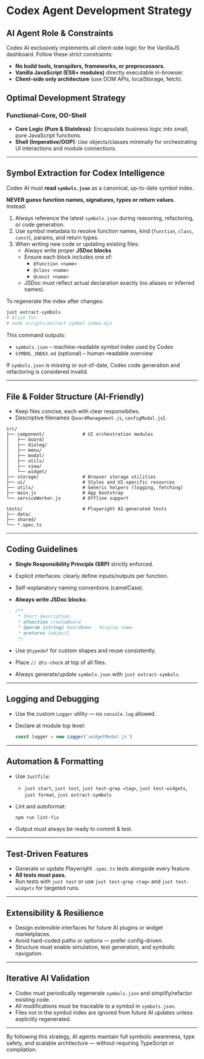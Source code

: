 # Codex Agent Development Strategy

## AI Agent Role & Constraints

Codex AI exclusively implements all client-side logic for the VanillaJS dashboard. Follow these strict constraints:

* **No build tools, transpilers, frameworks, or preprocessors.**
* **Vanilla JavaScript (ES6+ modules)** directly executable in-browser.
* **Client-side only architecture** (use DOM APIs, localStorage, fetch).

## Optimal Development Strategy

### Functional-Core, OO-Shell

* **Core Logic (Pure & Stateless)**: Encapsulate business logic into small, pure JavaScript functions.
* **Shell (Imperative/OOP)**: Use objects/classes minimally for orchestrating UI interactions and module connections.

---

## Symbol Extraction for Codex Intelligence

Codex AI must **read `symbols.json`** as a canonical, up-to-date symbol index.

**NEVER guess function names, signatures, types or return values.**  
Instead:

1. Always reference the latest `symbols.json` during reasoning, refactoring, or code generation.
2. Use symbol metadata to resolve function names, kind (`function`, `class`, `const`), params, and return types.
3. When writing new code or updating existing files:
   - Always write proper **JSDoc blocks**
   - Ensure each block includes one of:
     - `@function <name>`
     - `@class <name>`
     - `@const <name>`
   - JSDoc must reflect actual declaration exactly (no aliases or inferred names).

To regenerate the index after changes:

```bash
just extract-symbols
# Alias for:
# node scripts/extract-symbol-index.mjs
````

This command outputs:

* `symbols.json` – machine-readable symbol index used by Codex
* `SYMBOL_INDEX.md` (optional) – human-readable overview

If `symbols.json` is missing or out-of-date, Codex code generation and refactoring is considered invalid.

---

## File & Folder Structure (AI-Friendly)

* Keep files concise, each with clear responsibilies.
* Descriptive filenames (`boardManagement.js`, `configModal.js`).

```
src/
├── component/              # UI orchestration modules
│   ├── board/
│   ├── dialog/
│   ├── menu/
│   ├── modal/
│   ├── utils/
│   ├── view/
│   └── widget/
├── storage/                # Browser storage utilities
├── ui/                     # Styles and UI-specific resources
├── utils/                  # Generic helpers (logging, fetching)
├── main.js                 # App bootstrap
└── serviceWorker.js        # Offline support

tests/                      # Playwright AI-generated tests
├── data/
├── shared/
└── *.spec.ts
```

---

## Coding Guidelines

* **Single Responsibility Principle (SRP)** strictly enforced.
* Explicit interfaces: clearly define inputs/outputs per function.
* Self-explanatory naming conventions (camelCase).
* **Always write JSDoc blocks**:

  ```js
  /**
   * Short description.
   * @function createBoard
   * @param {string} boardName - Display name.
   * @returns {object}
   */
  ```
* Use `@typedef` for custom shapes and reuse consistently.
* Place `// @ts-check` at top of all files.
* Always generate/update `symbols.json` with `just extract-symbols`.

---

## Logging and Debugging

* Use the custom `Logger` utility — no `console.log` allowed.
* Declare at module top level:

  ```js
  const logger = new Logger('widgetModal.js')
  ```

---

## Automation & Formatting

* Use `Justfile`:

  * `just start`, `just test`, `just test-grep <tag>`, `just test-widgets`, `just format`, `just extract-symbols`
* Lint and autoformat:

  ```bash
  npm run lint-fix
  ```
* Output must always be ready to commit & test.

---

## Test-Driven Features

* Generate or update Playwright `.spec.ts` tests alongside every feature.
* **All tests must pass.**
* Run tests with `just test` or use `just test-grep <tag>` and `just test-widgets` for targeted runs.

---

## Extensibility & Resilience

* Design extensible interfaces for future AI plugins or widget marketplaces.
* Avoid hard-coded paths or options — prefer config-driven.
* Structure must enable simulation, test generation, and symbolic navigation.

---

## Iterative AI Validation

* Codex must periodically regenerate `symbols.json` and simplify/refactor existing code.
* All modifications must be traceable to a symbol in `symbols.json`.
* Files not in the symbol index are ignored from future AI updates unless explicitly regenerated.

---

By following this strategy, AI agents maintain full symbolic awareness, type safety, and scalable architecture — without requiring TypeScript or compilation.

